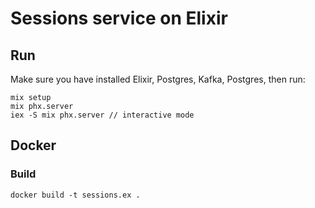 # Sessions service on Elixir

## Run

Make sure you have installed Elixir, Postgres, Kafka, Postgres, then run:

```
mix setup
mix phx.server
iex -S mix phx.server // interactive mode
```

## Docker

### Build

```
docker build -t sessions.ex .
```
